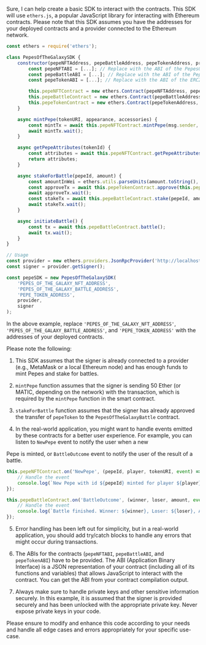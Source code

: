 Sure, I can help create a basic SDK to interact with the contracts. This SDK will use `ethers.js`, a popular JavaScript library for interacting with Ethereum contracts. Please note that this SDK assumes you have the addresses for your deployed contracts and a provider connected to the Ethereum network.

```javascript
const ethers = require('ethers');

class PepesOfTheGalaxySDK {
    constructor(pepeNFTAddress, pepeBattleAddress, pepeTokenAddress, provider, signer) {
        const pepeNFTABI = [...]; // Replace with the ABI of the PepesOfTheGalaxyNFT contract
        const pepeBattleABI = [...]; // Replace with the ABI of the PepesOfTheGalaxyBattle contract
        const pepeTokenABI = [...]; // Replace with the ABI of the ERC20 token contract (pepeToken)

        this.pepeNFTContract = new ethers.Contract(pepeNFTAddress, pepeNFTABI, signer);
        this.pepeBattleContract = new ethers.Contract(pepeBattleAddress, pepeBattleABI, signer);
        this.pepeTokenContract = new ethers.Contract(pepeTokenAddress, pepeTokenABI, signer);
    }

    async mintPepe(tokenURI, appearance, accessories) {
        const mintTx = await this.pepeNFTContract.mintPepe(msg.sender, tokenURI, appearance, accessories, { value: ethers.utils.parseEther('50') });
        await mintTx.wait();
    }

    async getPepeAttributes(tokenId) {
        const attributes = await this.pepeNFTContract.getPepeAttributes(tokenId);
        return attributes;
    }

    async stakeForBattle(pepeId, amount) {
        const amountInWei = ethers.utils.parseUnits(amount.toString(), 'wei');
        const approveTx = await this.pepeTokenContract.approve(this.pepeBattleContract.address, amountInWei);
        await approveTx.wait();
        const stakeTx = await this.pepeBattleContract.stake(pepeId, amountInWei);
        await stakeTx.wait();
    }

    async initiateBattle() {
        const tx = await this.pepeBattleContract.battle();
        await tx.wait();
    }
}

// Usage
const provider = new ethers.providers.JsonRpcProvider('http://localhost:8545');
const signer = provider.getSigner();

const pepeSDK = new PepesOfTheGalaxySDK(
    'PEPES_OF_THE_GALAXY_NFT_ADDRESS',
    'PEPES_OF_THE_GALAXY_BATTLE_ADDRESS',
    'PEPE_TOKEN_ADDRESS',
    provider,
    signer
);
```

In the above example, replace `'PEPES_OF_THE_GALAXY_NFT_ADDRESS'`, `'PEPES_OF_THE_GALAXY_BATTLE_ADDRESS'`, and `'PEPE_TOKEN_ADDRESS'` with the addresses of your deployed contracts.

Please note the following:

1. This SDK assumes that the signer is already connected to a provider (e.g., MetaMask or a local Ethereum node) and has enough funds to mint Pepes and stake for battles.

2. `mintPepe` function assumes that the signer is sending 50 Ether (or MATIC, depending on the network) with the transaction, which is required by the `mintPepe` function in the smart contract.

3. `stakeForBattle` function assumes that the signer has already approved the transfer of `pepeToken` to the `PepesOfTheGalaxyBattle` contract.

4. In the real-world application, you might want to handle events emitted by these contracts for a better user experience. For example, you can listen to `NewPepe` event to notify the user when a new

Pepe is minted, or `BattleOutcome` event to notify the user of the result of a battle.

```javascript
this.pepeNFTContract.on('NewPepe', (pepeId, player, tokenURI, event) => {
    // Handle the event
    console.log(`New Pepe with id ${pepeId} minted for player ${player}`);
});

this.pepeBattleContract.on('BattleOutcome', (winner, loser, amount, event) => {
    // Handle the event
    console.log(`Battle finished. Winner: ${winner}, Loser: ${loser}, Amount won: ${amount}`);
});
```

5. Error handling has been left out for simplicity, but in a real-world application, you should add try/catch blocks to handle any errors that might occur during transactions.

6. The ABIs for the contracts (`pepeNFTABI`, `pepeBattleABI`, and `pepeTokenABI`) have to be provided. The ABI (Application Binary Interface) is a JSON representation of your contract (including all of its functions and variables) that allows JavaScript to interact with the contract. You can get the ABI from your contract compilation output.

7. Always make sure to handle private keys and other sensitive information securely. In this example, it is assumed that the signer is provided securely and has been unlocked with the appropriate private key. Never expose private keys in your code.

Please ensure to modify and enhance this code according to your needs and handle all edge cases and errors appropriately for your specific use-case.